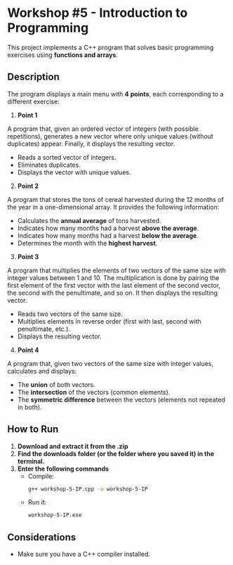 # Workshop #5 - Introduction to Programming

This project implements a C++ program that solves basic programming exercises using **functions and arrays**.

## Description

The program displays a main menu with **4 points**, each corresponding to a different exercise:

1. **Point 1**

A program that, given an ordered vector of integers (with possible repetitions), generates a new vector where only unique values (without duplicates) appear. Finally, it displays the resulting vector.  

   - Reads a sorted vector of integers.  
   - Eliminates duplicates.  
   - Displays the vector with unique values.  

2. **Point 2**

A program that stores the tons of cereal harvested during the 12 months of the year in a one-dimensional array. It provides the following information:  

   - Calculates the **annual average** of tons harvested.  
   - Indicates how many months had a harvest **above the average**.  
   - Indicates how many months had a harvest **below the average**.  
   - Determines the month with the **highest harvest**.  

3. **Point 3**

A program that multiplies the elements of two vectors of the same size with integer values between 1 and 10. The multiplication is done by pairing the first element of the first vector with the last element of the second vector, the second with the penultimate, and so on. It then displays the resulting vector.  

   - Reads two vectors of the same size.  
   - Multiplies elements in reverse order (first with last, second with penultimate, etc.).  
   - Displays the resulting vector.  

4. **Point 4**

A program that, given two vectors of the same size with integer values, calculates and displays:  

   - The **union** of both vectors.  
   - The **intersection** of the vectors (common elements).  
   - The **symmetric difference** between the vectors (elements not repeated in both).  

## How to Run

1. **Download and extract it from the .zip**
2. **Find the downloads folder (or the folder where you saved it) in the terminal.**  
3. **Enter the following commands**  
   - Compile:
      ```bash
      g++ workshop-5-IP.cpp -o workshop-5-IP
      ```
   - Run it:
      ```bash
      workshop-5-IP.exe
      ```

## Considerations

- Make sure you have a C++ compiler installed.
